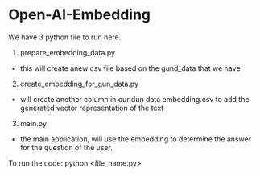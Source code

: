﻿# Open-AI-Embedding

We have 3 python file to run here.
1. prepare_embedding_data.py
 - this will create anew csv file based on the gund_data that we have
2. create_embedding_for_gun_data.py
 - will create another column in our dun data embedding.csv to add the generated vector representation of the text
3. main.py
 - the main application, will use the embedding to determine the answer for the question of the user.

To run the code:
python <file_name.py>

